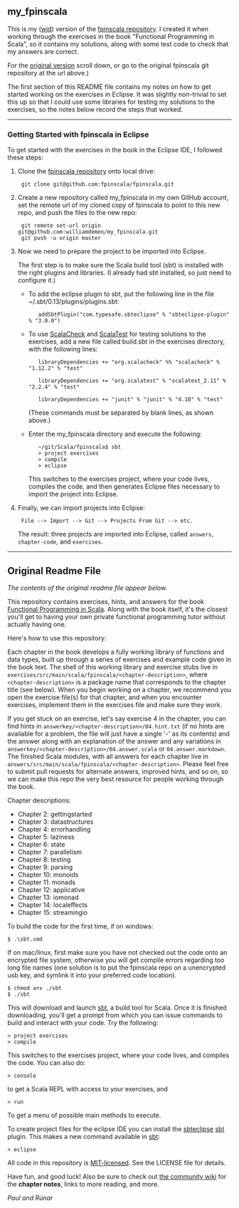 ## my_fpinscala

This is my ([wjd](https://github.com/williamdemeo)) version of the
[fpinscala repository](https://github.com/fpinscala/fpinscala).
I created it when working through the exercises in the book
"Functional Programming in Scala", so it contains my solutions,
along with some test code to check that my answers are correct.

For the [original version](#original-readme-file) scroll down, or go to
the original fpinscala git repository at the url above.)

The first section of this README file contains my notes on how to get started 
working on the exercises in Eclipse.  It was slightly non-trivial to set this up
so that I could use some libraries for testing my solutions to the exercises, so
the notes below record the steps that worked.

------------------------------------

### Getting Started with fpinscala in Eclipse

To get started with the exercises in the book in the Eclipse IDE,
I followed these steps:

1. Clone the [fpinscala repository](https://github.com/fpinscala/fpinscala)
   onto local drive:

        git clone git@github.com:fpinscala/fpinscala.git

2. Create a new repository called my_fpinscala in my own GitHub account, set
   the remote url of my cloned copy of fpinscala to point to this new repo,
   and push the files to the new repo:

        git remote set-url origin git@github.com:williamdemeo/my_fpinscala.git
		git push -u origin master
		

3. Now we need to prepare the project to be imported into Eclipse.

   The first step is to make sure the Scala build tool (sbt) is installed with
   the right plugins and libraries. (I already had sbt installed, so just need
   to configure it.)

   - To add the eclipse plugin to sbt, put the following line in the file
     ~/.sbt/0.13/plugins/plugins.sbt: 

            addSbtPlugin("com.typesafe.sbteclipse" % "sbteclipse-plugin" % "3.0.0")

   - To use [ScalaCheck](https://www.scalacheck.org/) and
     [ScalaTest](http://www.scalatest.org/) for testing solutions to the
     exercises, add a new file called build.sbt in the exercises directory, with
     the following lines: 

            libraryDependencies += "org.scalacheck" %% "scalacheck" % "1.12.2" % "test"

            libraryDependencies += "org.scalatest" % "scalatest_2.11" % "2.2.4" % "test"

            libraryDependencies += "junit" % "junit" % "4.10" % "test"

     (These commands must be separated by blank lines, as shown above.)

   - Enter the my_fpinscala directory and execute the following:

            ~/git/Scala/fpinscala$ sbt
            > project exercises
            > compile
    		> eclipse

     This switches to the exercises project, where your code lives, compiles the
     code, and then generates Eclipse files necessary to import the project into
     Eclipse.

5. Finally, we can import projects into Eclipse:

        File --> Import --> Git --> Projects From Git --> etc.

   The result: three projects are imported into Eclipse, called `answers`,
   `chapter-code`, and `exercises`.


---------------------------------

## Original Readme File

*The contents of the original readme file appear below.*

This repository contains exercises, hints, and answers for the book
[Functional Programming in Scala](http://manning.com/bjarnason/). Along
with the book itself, it's the closest you'll get to having your own
private functional programming tutor without actually having one.

Here's how to use this repository:

Each chapter in the book develops a fully working library of functions
and data types, built up through a series of exercises and example code
given in the book text. The shell of this working library and exercise
stubs live in
`exercises/src/main/scala/fpinscala/<chapter-description>`, where
`<chapter-description>` is a package name that corresponds to the
chapter title (see below). When you begin working on a chapter, we
recommend you open the exercise file(s) for that chapter, and when you
encounter exercises, implement them in the exercises file and make sure
they work.

If you get stuck on an exercise, let's say exercise 4 in the chapter,
you can find hints in `answerkey/<chapter-description>/04.hint.txt` (if
no hints are available for a problem, the file will just have a single
'-' as its contents) and the answer along with an explanation of the
answer and any variations in
`answerkey/<chapter-description>/04.answer.scala` or
`04.answer.markdown`. The finished Scala modules, with all answers for
each chapter live in
`answers/src/main/scala/fpinscala/<chapter-description>`. Please feel
free to submit pull requests for alternate answers, improved hints, and
so on, so we can make this repo the very best resource for people
working through the book.

Chapter descriptions:

* Chapter 2: gettingstarted
* Chapter 3: datastructures
* Chapter 4: errorhandling
* Chapter 5: laziness
* Chapter 6: state
* Chapter 7: parallelism
* Chapter 8: testing
* Chapter 9: parsing
* Chapter 10: monoids
* Chapter 11: monads
* Chapter 12: applicative
* Chapter 13: iomonad
* Chapter 14: localeffects
* Chapter 15: streamingio

To build the code for the first time, if on windows:

    $ .\sbt.cmd

If on mac/linux, first make sure you have not checked out the code onto
an encrypted file system, otherwise you will get compile errors
regarding too long file names (one solution is to put the fpinscala repo
on a unencrypted usb key, and symlink it into your preferred code
location).

    $ chmod a+x ./sbt
    $ ./sbt

This will download and launch [sbt](http://scala-sbt.org), a build tool
for Scala. Once it is finished downloading, you'll get a prompt from
which you can issue commands to build and interact with your code. Try
the following:

    > project exercises
    > compile

This switches to the exercises project, where your code lives, and
compiles the code. You can also do:

    > console

to get a Scala REPL with access to your exercises, and

    > run

To get a menu of possible main methods to execute.

To create project files for the eclipse IDE you can install the
[sbteclipse](https://github.com/typesafehub/sbteclipse)
[sbt](http://scala-sbt.org) plugin. This makes a new command available
in [sbt](http://scala-sbt.org):

    > eclipse

All code in this repository is
[MIT-licensed](http://opensource.org/licenses/mit-license.php). See the
LICENSE file for details.

Have fun, and good luck! Also be sure to check out [the community
wiki](https://github.com/fpinscala/fpinscala/wiki) for the **chapter
notes**, links to more reading, and more.

_Paul and Rúnar_

